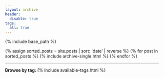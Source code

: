 ```yaml
---
layout: archive
header:
  disable: true
tags:
  all: true
---
```


{% include base_path %}

{% assign sorted_posts = site.posts | sort: 'date' | reverse %}
{% for post in sorted_posts %}
  {% include archive-single.html %}
{% endfor %}

<hr>

<section class="page__meta">
  <p class="page__taxonomy">
    <strong><i class="fa fas fa-tags" aria-hidden="true"></i> Browse by tag: </strong>
    <span itemprop="keywords">
      {% include available-tags.html %}
    </span>
  </p>
</section>
